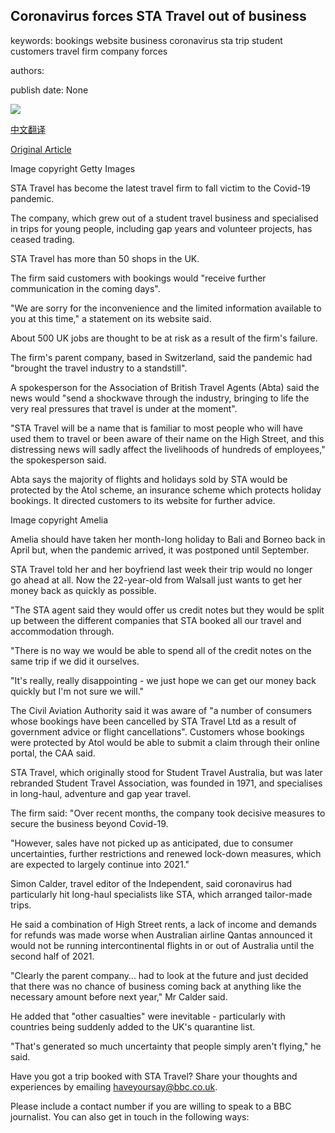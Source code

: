 ## Coronavirus forces STA Travel out of business

keywords: bookings website business coronavirus sta trip student customers travel firm company forces

authors: 

publish date: None

![](https://ichef.bbci.co.uk/news/1024/branded_news/464B/production/_114059971_gettyimages-1219196830.jpg)

[中文翻译](Coronavirus%20forces%20STA%20Travel%20out%20of%20business_zh.md)

[Original Article](https://www.bbc.com/news/business-53868447)

Image copyright Getty Images

STA Travel has become the latest travel firm to fall victim to the Covid-19 pandemic.

The company, which grew out of a student travel business and specialised in trips for young people, including gap years and volunteer projects, has ceased trading.

STA Travel has more than 50 shops in the UK.

The firm said customers with bookings would "receive further communication in the coming days".

"We are sorry for the inconvenience and the limited information available to you at this time," a statement on its website said.

About 500 UK jobs are thought to be at risk as a result of the firm's failure.

The firm's parent company, based in Switzerland, said the pandemic had "brought the travel industry to a standstill".

A spokesperson for the Association of British Travel Agents (Abta) said the news would "send a shockwave through the industry, bringing to life the very real pressures that travel is under at the moment".

"STA Travel will be a name that is familiar to most people who will have used them to travel or been aware of their name on the High Street, and this distressing news will sadly affect the livelihoods of hundreds of employees," the spokesperson said.

Abta says the majority of flights and holidays sold by STA would be protected by the Atol scheme, an insurance scheme which protects holiday bookings. It directed customers to its website for further advice.

Image copyright Amelia

Amelia should have taken her month-long holiday to Bali and Borneo back in April but, when the pandemic arrived, it was postponed until September.

STA Travel told her and her boyfriend last week their trip would no longer go ahead at all. Now the 22-year-old from Walsall just wants to get her money back as quickly as possible.

"The STA agent said they would offer us credit notes but they would be split up between the different companies that STA booked all our travel and accommodation through.

"There is no way we would be able to spend all of the credit notes on the same trip if we did it ourselves.

"It's really, really disappointing - we just hope we can get our money back quickly but I'm not sure we will."

The Civil Aviation Authority said it was aware of "a number of consumers whose bookings have been cancelled by STA Travel Ltd as a result of government advice or flight cancellations". Customers whose bookings were protected by Atol would be able to submit a claim through their online portal, the CAA said.

STA Travel, which originally stood for Student Travel Australia, but was later rebranded Student Travel Association, was founded in 1971, and specialises in long-haul, adventure and gap year travel.

The firm said: "Over recent months, the company took decisive measures to secure the business beyond Covid-19.

"However, sales have not picked up as anticipated, due to consumer uncertainties, further restrictions and renewed lock-down measures, which are expected to largely continue into 2021."

Simon Calder, travel editor of the Independent, said coronavirus had particularly hit long-haul specialists like STA, which arranged tailor-made trips.

He said a combination of High Street rents, a lack of income and demands for refunds was made worse when Australian airline Qantas announced it would not be running intercontinental flights in or out of Australia until the second half of 2021.

"Clearly the parent company… had to look at the future and just decided that there was no chance of business coming back at anything like the necessary amount before next year," Mr Calder said.

He added that "other casualties" were inevitable - particularly with countries being suddenly added to the UK's quarantine list.

"That's generated so much uncertainty that people simply aren't flying," he said.

Have you got a trip booked with STA Travel? Share your thoughts and experiences by emailing haveyoursay@bbc.co.uk.

Please include a contact number if you are willing to speak to a BBC journalist. You can also get in touch in the following ways: